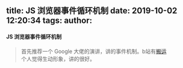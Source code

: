 title: JS 浏览器事件循环机制
date: 2019-10-02 12:20:34
tags:
author:
---
#### JS 浏览器事件循环机制
> 首先推荐一个 Google 大佬的演讲，讲的事件机制。b站有[搬运](https://www.bilibili.com/video/av63614289)  
个人觉得生动形象，讲的很好。


